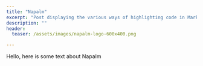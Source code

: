 ```yaml
---
title: "Napalm"
excerpt: "Post displaying the various ways of highlighting code in Markdown."
description: ""
header:
  teaser: /assets/images/napalm-logo-600x400.png

---
```


Hello, here is some text about Napalm
